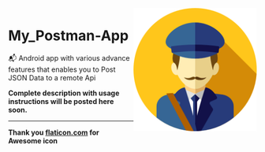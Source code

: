 <img src="https://github.com/NitishGadangi/My_Postman-App/blob/master/ic_main.png?raw=true" align="right" height='250' />

# My_Postman-App
📬 Android app with various advance features that enables you to Post JSON Data to a remote Api

**Complete description with usage instructions will be posted here soon.**

--------------------------------
**Thank you [flaticon.com](https://www.flaticon.com) for Awesome icon**
